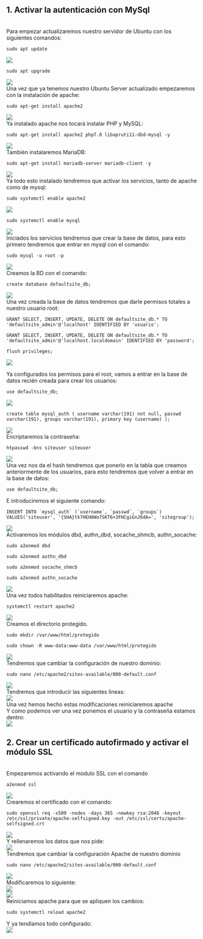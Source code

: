 ## 1. Activar la autenticación con MySql
<br>
Para empezar actualizaremos nuestro servidor de Ubuntu con los siguientes comandos:

```
sudo apt update
```
![](Images/Screenshot_1.png)

```
sudo apt upgrade
```
![](Images/Screenshot_2.png)
<br>
Una vez que ya tenemos nuestro Ubuntu Server actualizado empezaremos con la instalación de apache:
```
sudo apt-get install apache2
```
![](Images/Screenshot_3.png)
<br>
Ya instalado apache nos tocará instalar PHP y MySQL:
```
sudo apt-get install apache2 php7.0 libapruti11-dbd-mysql -y
```
![](Images/Screenshot_4.png)
<br>
También instalaremos MariaDB:
```
sudo apt-get install mariadb-server mariadb-client -y
```
![](Images/Screenshot_5.png)
<br>
Ya todo esto instalado tendremos que activar los servicios, tanto de apache como de mysql:
```
sudo systemctl enable apache2
```
![](Images/Screenshot_6.png)
```
sudo systemctl enable mysql
```
![](Images/Screenshot_7.png)
<br>
Iniciados los servicios tendremos que crear la base de datos, para esto primero tendremos que entrar en mysql con el comando:
```
sudo mysql -u root -p
```
![](Images/Screenshot_8.png)
<br>
Creamos la BD con el comando:
```
create database defaultsite_db;
```
![](Images/Screenshot_9.png)
<br>
Una vez creada la base de datos tendremos que darle permisos totales a nuestro usuario root:
```
GRANT SELECT, INSERT, UPDATE, DELETE ON defaultsite_db.* TO 'defaultsite_admin'@'localhost' IDENTIFIED BY 'usuario';
```
```
GRANT SELECT, INSERT, UPDATE, DELETE ON defaultsite_db.* TO 'defaultsite_admin'@'localhost.localdomain' IDENTIFIED BY 'password';
```
```
flush privileges;
```

![](Images/Screenshot_10.png)

Ya configurados los permisos para el root, vamos a entrar en la base de datos recién creada para crear los usuarios:
```
use defaultsite_db;
```
![](Images/Screenshot_11.png)
```
create table mysql_auth ( username varchar(191) not null, passwd varchar(191), groups varchar(191), primary key (username) );
```
![](Images/Screenshot_12.png)
<br> 
Encriptaremos la contraseña:
```
htpasswd -bns siteuser siteuser
```
![](Images/Screenshot_13.png)
<br>
Una vez nos da el hash tendremos que ponerlo en la tabla que creamos anteriormente de los usuarios, para esto tendremos que volver a entrar en la base de datos:
```
use defaultsite_db;
```
E introduciremos el siguiente comando:
```
INSERT INTO `mysql_auth` (`username`, `passwd`, `groups`) VALUES('siteuser', '{SHA}tk7HEH6Wo7SKT6+3FHCgiGnJ6dA=', 'sitegroup');
```
![](Images/Screenshot_14.png)
<br>
Activaremos los módulos dbd, authn_dbd, socache_shmcb, authn_socache:
```
sudo a2enmod dbd
```

```
sudo a2enmod authn_dbd
```

```
sudo a2enmod socache_shmcb
```

```
sudo a2enmod authn_socache
```
![](Images/Screenshot_15.png)
<br>
Una vez todos habilitados reiniciaremos apache:
```
systemctl restart apache2
```
![](Images/Screenshot_16.png)
<br>
Creamos el directorio protegido.
```
sudo mkdir /var/www/html/protegido
```
```
sudo chown -R www-data:www-data /var/www/html/protegido
```
![](Images/Screenshot_17.png)
<br>
Tendremos que cambiar la configuración de nuestro dominio:
```
sudo nano /etc/apache2/sites-available/000-default.conf
```
![](Images/Screenshot_18.png)
<br>
Tendremos que introducir las siguientes lineas:
<br>
![](Images/Screenshot_19.png)
<br>
Una vez hemos hecho estas modificaciones reiniciaremos apache
<br>
Y como podemos ver una vez ponemos el usuario y la contraseña estamos dentro:
<br>
![](Images/Screenshot_20.png)
<br>
## 2. Crear un certificado autofirmado y activar el módulo SSL
<br>
Empezaremos activando el modulo SSL con el comando 

```
a2enmod ssl 
```
![](Images/Screenshot_21.png)
<br> 
Crearemos el certificado con el comando:
```
sudo openssl req -x509 -nodes -days 365 -newkey rsa:2048 -keyout /etc/ssl/private/apache-selfsigned.key -out /etc/ssl/certs/apache-selfsigned.crt
```
![](Images/Screenshot_22.png)
<br> 
Y rellenaremos los datos que nos pide:
<br>
![](Images/Screenshot_23.png)
<br>
Tendremos que cambiar la configuración Apache de nuestro dominio 
```
sudo nano /etc/apache2/sites-available/000-default.conf
```
![](Images/Screenshot_24.png)
<br>
Modificaremos lo siguiente:
<br>
![](Images/Screenshot_25.png)
<br>
![](Images/Screenshot_26.png)
<br>
Reiniciamos apache para que se apliquen los cambios:
```
sudo systemctl reload apache2
```
Y ya tendíamos todo configurado:
<br>
![](Images/Screenshot_27.png)
